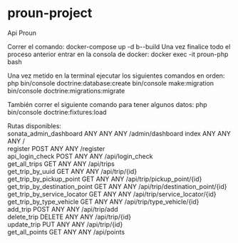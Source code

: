 # proun-project
Api Proun

Correr el comando: docker-compose up -d b--build
Una vez finalice todo el proceso anterior entrar en la consola de docker: docker exec -it proun-php bash
			
Una vez metido en la terminal ejecutar los siguientes comandos en orden: php bin/console doctrine:database:create 
 									 bin/console make:migration 
									 bin/console doctrine:migrations:migrate

También correr el siguiente comando para tener algunos datos: php bin/console doctrine:fixtures:load

Rutas disponibles:                        
		sonata_admin_dashboard                     ANY      ANY      ANY    /admin/dashboard 
		index                                      ANY      ANY      ANY    /                                                   
		register                                   POST     ANY      ANY    /register                                           
		api_login_check                            POST     ANY      ANY    /api/login_check                                    
		get_all_trips                              GET      ANY      ANY    /api/trips                                          
		get_trip_by_uuid                           GET      ANY      ANY    /api/trip/{id}                                      
		get_trip_by_pickup_point                   GET      ANY      ANY    /api/trip/pickup_point/{id}                         
		get_trip_by_destination_point              GET      ANY      ANY    /api/trip/destination_point/{id}                    
		get_trip_by_service_locator                GET      ANY      ANY    /api/trip/service_locator/{id}                      
		get_trip_by_type_vehicle                   GET      ANY      ANY    /api/trip/type_vehicle/{id}                         
		add_trip                                   POST     ANY      ANY    /api/trip/add                                       
		delete_trip                                DELETE   ANY      ANY    /api/trip/{id}                                      
		update_trip                                PUT      ANY      ANY    /api/trip/{id}                                      
		get_all_points                             GET      ANY      ANY    /api/points 
